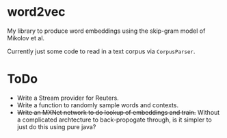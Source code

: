 word2vec
========

My library to produce word embeddings using the skip-gram model of Mikolov et al.

Currently just some code to read in a text corpus via `CorpusParser`.

# ToDo

* Write a Stream<String> provider for Reuters.
* Write a function to randomly sample words and contexts.
* ~~Write an MXNet network to do lookup of embeddings and train.~~
  Without a complicated archtecture to back-propogate through, is it simpler to just do this using pure java?
